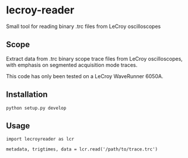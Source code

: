# lecroy-reader
Small tool for reading binary .trc files from LeCroy oscilloscopes

## Scope

Extract data from .trc binary scope trace files from LeCroy oscilloscopes, with emphasis on segmented acquisition mode traces.

This code has only been tested on a LeCroy WaveRunner 6050A.

## Installation

    python setup.py develop

## Usage

    import lecroyreader as lcr
    
    metadata, trigtimes, data = lcr.read('/path/to/trace.trc')